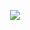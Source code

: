 <p align="center">  <img src="https://capsule-render.vercel.app/api?text=My name is WHALLET!🕹️&animation=fadeIn&type=waving&color=gradient&height=100"/></p>
